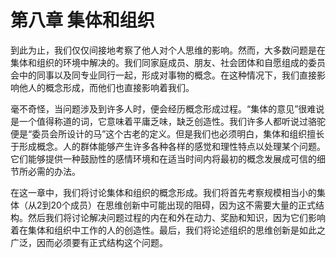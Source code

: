 # 第八章 集体和组织

到此为止，我们仅仅间接地考察了他人对个人思维的影响。然而，大多数问题是在集体和组织的环境中解决的。我们同家庭成员、朋友、社会团体和自愿组成的委员会中的同事以及同专业同行一起，形成对事物的概念。在这种情况下，我们直接影响他人的概念形成，而他们也直接影响着我们。

毫不奇怪，当问题涉及到许多人时，便会经历概念形成过程。“集体的意见”很难说是一个值得称道的词，它意味着平庸乏味，缺乏创造性。我们许多人都听说过骆驼便是“委员会所设计的马”这个古老的定义。但是我们也必须明白，集体和组织擅长于形成概念。人的群体能够产生许多各种各样的感觉和理性特点以处理某个问题。它们能够提供一种鼓励性的感情环境和在适当时间内将最初的概念发展成可信的细节所必需的办法。

在这一章中，我们将讨论集体和组织的概念形成。我们将首先考察规模相当小的集体（从2到20个成员）在思维创新中可能出现的阻碍，因为这不需要大量的正式结构。然后我们将讨论解决问题过程的内在和外在动力、奖励和知识，因为它们影响着在集体和组织中工作的人的创造性。最后，我们将论述组织的思维创新是如此之广泛，因而必须要有正式结构这个问题。